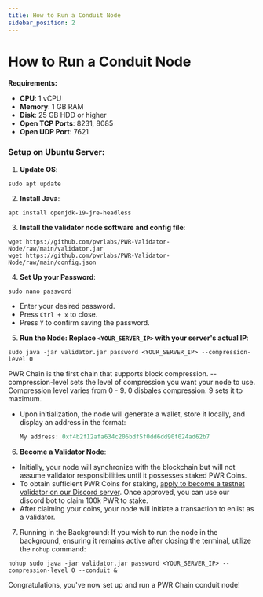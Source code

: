 ```yaml
---
title: How to Run a Conduit Node
sidebar_position: 2
---
```


# How to Run a Conduit Node

**Requirements:**

- **CPU**: 1 vCPU
- **Memory**: 1 GB RAM
- **Disk**: 25 GB HDD or higher
- **Open TCP Ports**: 8231, 8085
- **Open UDP Port**: 7621

### Setup on Ubuntu Server:

1. **Update OS**:

```shell
sudo apt update
```

2. **Install Java**:

```shell
apt install openjdk-19-jre-headless
```

3. **Install the validator node software and config file**:

```shell
wget https://github.com/pwrlabs/PWR-Validator-Node/raw/main/validator.jar
wget https://github.com/pwrlabs/PWR-Validator-Node/raw/main/config.json
```

4. **Set Up your Password**:

```shell
sudo nano password
```

- Enter your desired password.
- Press `Ctrl + x` to close.
- Press `Y` to confirm saving the password.

5. **Run the Node: Replace `<YOUR_SERVER_IP>` with your server's actual IP**:

```shell
sudo java -jar validator.jar password <YOUR_SERVER_IP> --compression-level 0
```

PWR Chain is the first chain that supports block compression. --compression-level sets the level of compression you want your node to use. Compression level varies from 0 - 9. 0 disbales compression. 9 sets it to maximum.

- Upon initialization, the node will generate a wallet, store it locally, and display an address in the format:
  
  ```js
  My address: 0xf4b2f12afa634c206bdf5f0dd6dd90f024ad62b7
  ```

6. **Become a Validator Node**:

- Initially, your node will synchronize with the blockchain but will not assume validator responsibilities until it possesses staked PWR Coins.
- To obtain sufficient PWR Coins for staking, [apply to become a testnet validator on our Discord server](https://discord.gg/DJkcuy9SAg). Once approved, you can use our discord bot to claim 100k PWR to stake.
- After claiming your coins, your node will initiate a transaction to enlist as a validator.

7. Running in the Background: If you wish to run the node in the background, ensuring it remains active after closing the terminal, utilize the `nohup` command:

```shell
nohup sudo java -jar validator.jar password <YOUR_SERVER_IP> --compression-level 0 --conduit &
```

Congratulations, you've now set up and run a PWR Chain conduit node!
